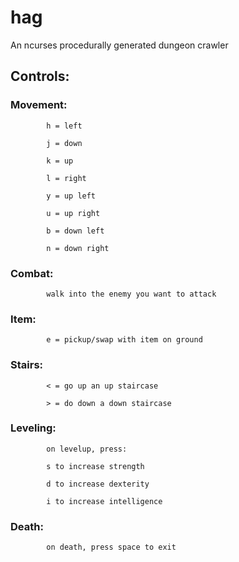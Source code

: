 # hag
An ncurses procedurally generated dungeon crawler 


## Controls:

### Movement:	

			h = left

			j = down

			k = up

			l = right

			y = up left

			u = up right

			b = down left

			n = down right


### Combat:		

			walk into the enemy you want to attack

### Item:		
			
			e = pickup/swap with item on ground

### Stairs:		

			< = go up an up staircase

			> = do down a down staircase


### Leveling:	
			
			on levelup, press:

			s to increase strength

			d to increase dexterity

			i to increase intelligence


### Death:		

			on death, press space to exit